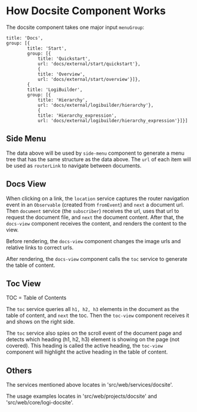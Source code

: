 # How Docsite Component Works

The docsite component takes one major input `menuGroup`:

```text
title: 'Docs',
group: [{
        title: 'Start',
        group: [{
            title: 'Quickstart',
            url: 'docs/external/start/quickstart'},
            {
            title: 'Overview',
            url: 'docs/external/start/overview'}]},
        {
        title: 'LogiBuilder',
        group: [{
            title: 'Hierarchy',
            url: 'docs/external/logibuilder/hierarchy'},
            {
            title: 'Hierarchy_expression',
            url: 'docs/external/logibuilder/hierarchy_expression'}]}]
```

## Side Menu

The data above will be used by `side-menu` component to generate a menu tree
that has the same structure as the data above. The `url` of each item will be
used as `routerLink` to navigate between documents.

## Docs View

When clicking on a link, the `location` service captures the router
navigation event in an `Observable` (created from `fromEvent`) and `next` a
document url. Then `document` service (the `subscriber`) receives the url,
uses that url to request the document file, and `next` the document content.
After that, the `docs-view` component receives the content, and renders the
content to the view.

Before rendering, the `docs-view` component changes the image urls and
relative links to correct urls.

After rendering, the `docs-view` component calls the `toc` service to
generate the table of content.

## Toc View

TOC = Table of Contents

The `toc` service queries all `h1, h2, h3` elements in the document as the
table of content, and `next` the toc. Then the `toc-view` component receives
it and shows on the right side.

The `toc` service also spies on the scroll event of the document page and
detects which heading (h1, h2, h3) element is showing on the page (not
covered). This heading is called the active heading, the `toc-view` component
will highlight the active heading in the table of content.

## Others

The services mentioned above locates in 'src/web/services/docsite'.

The usage examples locates in 'src/web/projects/docsite' and
'src/web/core/logi-docsite'.
